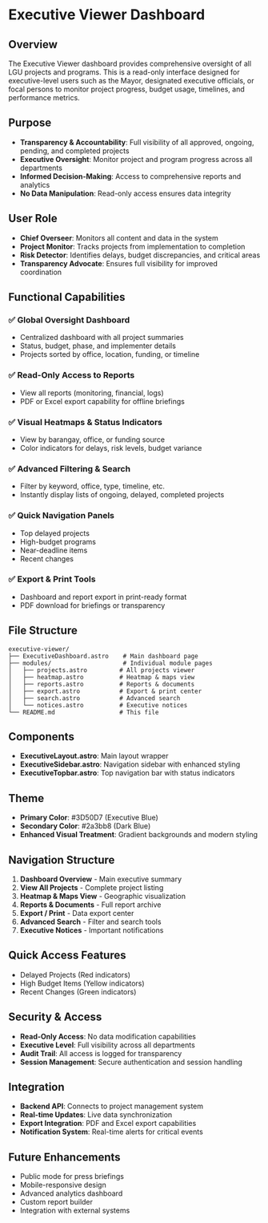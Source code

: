 # Executive Viewer Dashboard

## Overview
The Executive Viewer dashboard provides comprehensive oversight of all LGU projects and programs. This is a read-only interface designed for executive-level users such as the Mayor, designated executive officials, or focal persons to monitor project progress, budget usage, timelines, and performance metrics.

## Purpose
- **Transparency & Accountability**: Full visibility of all approved, ongoing, pending, and completed projects
- **Executive Oversight**: Monitor project and program progress across all departments
- **Informed Decision-Making**: Access to comprehensive reports and analytics
- **No Data Manipulation**: Read-only access ensures data integrity

## User Role
- **Chief Overseer**: Monitors all content and data in the system
- **Project Monitor**: Tracks projects from implementation to completion
- **Risk Detector**: Identifies delays, budget discrepancies, and critical areas
- **Transparency Advocate**: Ensures full visibility for improved coordination

## Functional Capabilities

### ✅ Global Oversight Dashboard
- Centralized dashboard with all project summaries
- Status, budget, phase, and implementer details
- Projects sorted by office, location, funding, or timeline

### ✅ Read-Only Access to Reports
- View all reports (monitoring, financial, logs)
- PDF or Excel export capability for offline briefings

### ✅ Visual Heatmaps & Status Indicators
- View by barangay, office, or funding source
- Color indicators for delays, risk levels, budget variance

### ✅ Advanced Filtering & Search
- Filter by keyword, office, type, timeline, etc.
- Instantly display lists of ongoing, delayed, completed projects

### ✅ Quick Navigation Panels
- Top delayed projects
- High-budget programs
- Near-deadline items
- Recent changes

### ✅ Export & Print Tools
- Dashboard and report export in print-ready format
- PDF download for briefings or transparency

## File Structure
```
executive-viewer/
├── ExecutiveDashboard.astro    # Main dashboard page
├── modules/                    # Individual module pages
│   ├── projects.astro         # All projects viewer
│   ├── heatmap.astro          # Heatmap & maps view
│   ├── reports.astro          # Reports & documents
│   ├── export.astro           # Export & print center
│   ├── search.astro           # Advanced search
│   └── notices.astro          # Executive notices
└── README.md                  # This file
```

## Components
- **ExecutiveLayout.astro**: Main layout wrapper
- **ExecutiveSidebar.astro**: Navigation sidebar with enhanced styling
- **ExecutiveTopbar.astro**: Top navigation bar with status indicators

## Theme
- **Primary Color**: #3D50D7 (Executive Blue)
- **Secondary Color**: #2a3bb8 (Dark Blue)
- **Enhanced Visual Treatment**: Gradient backgrounds and modern styling

## Navigation Structure
1. **Dashboard Overview** - Main executive summary
2. **View All Projects** - Complete project listing
3. **Heatmap & Maps View** - Geographic visualization
4. **Reports & Documents** - Full report archive
5. **Export / Print** - Data export center
6. **Advanced Search** - Filter and search tools
7. **Executive Notices** - Important notifications

## Quick Access Features
- Delayed Projects (Red indicators)
- High Budget Items (Yellow indicators)
- Recent Changes (Green indicators)

## Security & Access
- **Read-Only Access**: No data modification capabilities
- **Executive Level**: Full visibility across all departments
- **Audit Trail**: All access is logged for transparency
- **Session Management**: Secure authentication and session handling

## Integration
- **Backend API**: Connects to project management system
- **Real-time Updates**: Live data synchronization
- **Export Integration**: PDF and Excel export capabilities
- **Notification System**: Real-time alerts for critical events

## Future Enhancements
- Public mode for press briefings
- Mobile-responsive design
- Advanced analytics dashboard
- Custom report builder
- Integration with external systems 